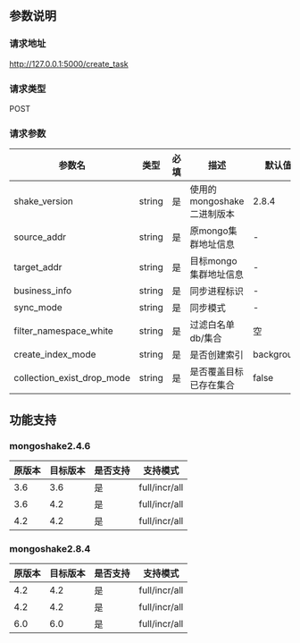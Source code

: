 参数说明
-------
### 请求地址
http://127.0.0.1:5000/create_task

### 请求类型
POST

### 请求参数
| 参数名      | 类型     | 必填 | 描述                 | 默认值        | 参考值                                     |
| ----------- |--------| --- |--------------------|------------|-----------------------------------------|
| shake_version     | string |  是  | 使用的mongoshake二进制版本 | 2.8.4      | 2.4.6｜2.8.4                             |
| source_addr | string |  是  | 原mongo集群地址信息       | -          | mongodb://admin:xxxxxx@10.10.10.1:27017 |
| target_addr       | string |  是  | 目标mongo集群地址信息      | -          | mongodb://admin:xxxxxx@10.20.18.1:27017 |
| business_info       | string |  是  | 同步进程标识             | -          | my_important_data                       |
| sync_mode       | string |  是  | 同步模式               | -          | full/incr/all                           |
| filter_namespace_white       | string |  是  | 过滤白名单db/集合         | 空          | account.user;person.stu                 |
| create_index_mode       | string |  是  | 是否创建索引             | background | background/foreground/none              |
| collection_exist_drop_mode       | string |  是  | 是否覆盖目标已存在集合        | false      | true/false                |



功能支持
-------
### mongoshake2.4.6  
| 原版本      | 目标版本     | 是否支持 | 支持模式          |
| -----------|-----------|------|---------------|
| 3.6    | 3.6 | 是    | full/incr/all |
| 3.6    | 4.2 | 是    | full/incr/all |
| 4.2    | 4.2 | 是    | full/incr/all |

### mongoshake2.8.4
| 原版本      | 目标版本     | 是否支持 | 支持模式          |
| ----------- |-----------|------|---------------|
| 4.2     | 4.2 | 是    | full/incr/all |
| 4.2     | 4.2 | 是    | full/incr/all |
| 6.0     | 6.0 | 是    | full/incr/all |

